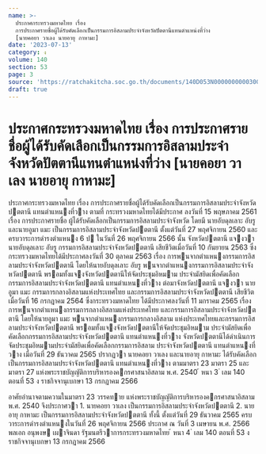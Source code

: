```yaml
---
name: >-
  ประกาศกระทรวงมหาดไทย เรื่อง
  การประกาศรายชื่อผู้ได้รับคัดเลือกเป็นกรรมการอิสลามประจำจังหวัดปัตตานีแทนตำแหน่งที่ว่าง
  [นายคอยา วาเลง นายอายุ กาหามะ]
date: '2023-07-13'
category: ง
volume: 140
section: 53
page: 3
source: 'https://ratchakitcha.soc.go.th/documents/140D053N0000000000300.pdf'
draft: true
---
```


# ประกาศกระทรวงมหาดไทย เรื่อง การประกาศรายชื่อผู้ได้รับคัดเลือกเป็นกรรมการอิสลามประจำจังหวัดปัตตานีแทนตำแหน่งที่ว่าง [นายคอยา วาเลง นายอายุ กาหามะ]

ประกาศกระทรวงมหาดไทย เรื่อง การประกาศรายชื่อผู้ได้รับคัดเลือกเป็นกรรมการอิสลามประจําจังหวัดปตตานี แทนตําแหนงที่วาง ตามที่ กระทรวงมหาดไทยได้มีประกาศ ลงวันที่ 15 พฤษภาคม 2561 เรื่อง การประกาศรายชื่อ ผู้ได้รับคัดเลือกเป็นกรรมการอิสลามประจําจังหวัด โดยมี นายอับดุลเลาะ อับรู และนายอูมา แมะ เป็นกรรมการอิสลามประจําจังหวัดปตตานี ตั้งแต่วันที่ 27 พฤศจิกายน 2560 และครบวาระการดํารงตําแหนง 6 ป ในวันที่ 26 พฤศจิกายน 2566 นั้น จังหวัดปตตานี แจงวา นายอับดุลเลาะ อับรู กรรมการอิสลามประจําจังหวัดปตตานี เสียชีวิตเมื่อวันที่ 10 กันยายน 2563 ซึ่งกระทรวงมหาดไทยได้มีประกาศลงวันที่ 30 ตุลาคม 2563 เรื่อง การพนจากตําแหนงกรรมการอิสลามประจําจังหวัดปตตานี โดยให้นายอับดุลเลาะ อับรู พนจากตําแหนงกรรมการอิสลามประจําจังหวัดปตตานี พรอมทั้งแจงจังหวัดปตตานีให้จัดประชุมอิหมาม ประจํามัสยิดเพื่อคัดเลือกกรรมการอิสลามประจําจังหวัดปตตานี แทนตําแหนงที่วาง ต่อมาจังหวัดปตตานี แจงวา นายอูมา แมะ กรรมการกลางอิสลามแห่งประเทศไทย และกรรมการอิสลามประจําจังหวัดปตตานี เสียชีวิตเมื่อวันที่ 16 กรกฎาคม 2564 ซึ่งกระทรวงมหาดไทย ได้มีประกาศลงวันที่ 11 มกราคม 2565 เรื่อง การพนจากตําแหนงกรรมการกลางอิสลามแห่งประเทศไทย และกรรมการอิสลามประจําจังหวัดปตตานี โดยให้นายอูมา แมะ พนจากตําแหนงกรรมการกลางอิสลาม แห่งประเทศไทยและกรรมการอิสลามประจําจังหวัดปตตานี พรอมทั้งแจงจังหวัดปตตานีให้จัดประชุมอิหมาม ประจํามัสยิดเพื่อคัดเลือกกรรมการอิสลามประจําจังหวัดปตตานี แทนตําแหนงที่วาง จังหวัดปตตานีได้ดําเนินการจัดประชุมอิหมามประจํามัสยิดเพื่อคัดเลือกกรรมการอิสลาม ประจําจังหวัดปตตานี แทนตําแหนงที่วาง เมื่อวันที่ 29 ธันวาคม 2565 ปรากฏวา นายคอยา วาเลง และนายอายุ กาหามะ ได้รับคัดเลือกเป็นกรรมการอิสลามประจําจังหวัดปตตานี แทนตําแหนงที่วาง ตามมาตรา 23 มาตรา 25 และมาตรา 27 แห่งพระราชบัญญัติการบริหารองคกรศาสนาอิสลาม พ.ศ. 2540 ้ หนา 3 ่ เลม 140 ตอนที่ 53 ง ราชกิจจานุเบกษา 13 กรกฎาคม 2566

อาศัยอํานาจตามความในมาตรา 23 วรรคทาย แห่งพระราชบัญญัติการบริหารองคกรศาสนาอิสลาม พ.ศ. 2540 จึงประกาศวา 1. นายคอยา วาเลง เป็นกรรมการอิสลามประจําจังหวัดปตตานี 2. นายอายุ กาหามะ เป็นกรรมการอิสลามประจําจังหวัดปตตานี ทั้งนี้ ตั้งแต่วันที่ 29 ธันวาคม 2565 ครบวาระการดํารงตําแหนงในวันที่ 26 พฤศจิกายน 2566 ประกาศ ณ วันที่ 3 เมษายน พ.ศ. 2566 พลเอก อนุพงษ เผาจินดา รัฐมนตรีวาการกระทรวงมหาดไทย ้ หนา 4 ่ เลม 140 ตอนที่ 53 ง ราชกิจจานุเบกษา 13 กรกฎาคม 2566
